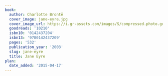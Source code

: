 ```yaml
---
book:
  author: Charlotte Brontë
  cover_image: jane-eyre.jpg
  cover_image_url: https://i.gr-assets.com/images/S/compressed.photo.goodreads.com/books/1557343311l/10210._SX98_.jpg
  goodreads: '10210'
  isbn10: '0142437204'
  isbn13: '9780142437209'
  pages: '532'
  publication_year: '2003'
  slug: jane-eyre
  title: Jane Eyre
plan:
  date_added: '2015-04-17'
---
```

